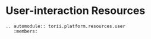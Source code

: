# User-interaction Resources

```{eval-rst}
.. automodule:: torii.platform.resources.user
   :members:
```

